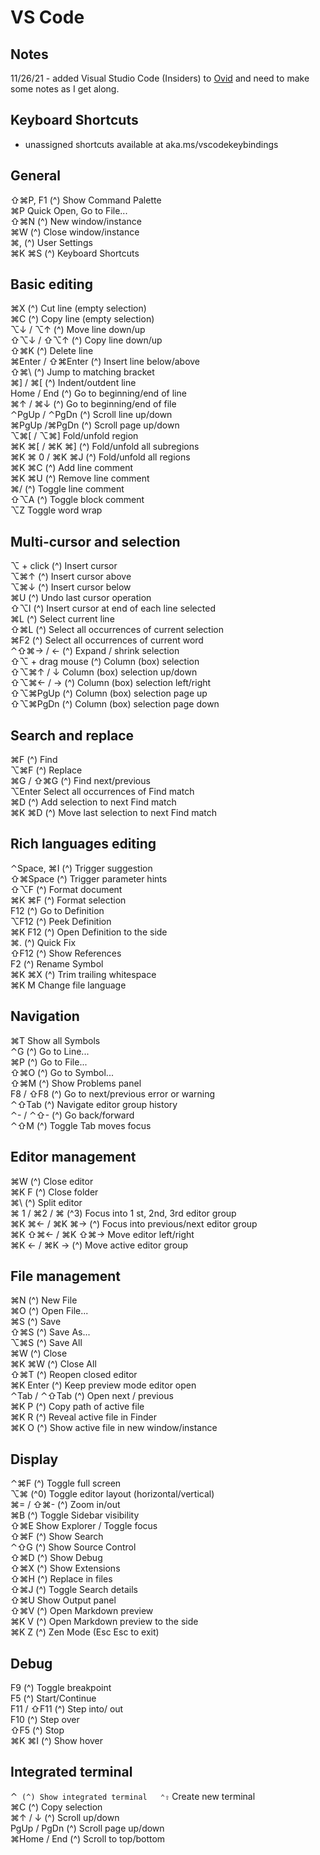 # VS Code

## Notes

11/26/21 - added Visual Studio Code (Insiders) to [Ovid](/docs/localhost/ovid) and need to make some notes as I get along.  

## Keyboard Shortcuts

- unassigned shortcuts available at aka.ms/vscodekeybindings 

## General

⇧⌘P, F1 (^) Show Command Palette  
⌘P Quick Open, Go to File...  
⇧⌘N (^) New window/instance  
⌘W (^) Close window/instance  
⌘, (^) User Settings  
⌘K ⌘S (^) Keyboard Shortcuts  
  
## Basic editing  
  
⌘X (^) Cut line (empty selection)  
⌘C (^) Copy line (empty selection)  
⌥↓ / ⌥↑ (^) Move line down/up  
⇧⌥↓ / ⇧⌥↑ (^) Copy line down/up  
⇧⌘K (^) Delete line  
⌘Enter / ⇧⌘Enter (^) Insert line below/above  
⇧⌘\ (^) Jump to matching bracket  
⌘] / ⌘[ (^) Indent/outdent line  
Home / End (^) Go to beginning/end of line  
⌘↑ / ⌘↓ (^) Go to beginning/end of file  
⌃PgUp / ⌃PgDn (^) Scroll line up/down  
⌘PgUp /⌘PgDn (^) Scroll page up/down  
⌥⌘[ / ⌥⌘] Fold/unfold region  
⌘K ⌘[ / ⌘K ⌘] (^) Fold/unfold all subregions  
⌘K ⌘ 0 / ⌘K ⌘J (^) Fold/unfold all regions  
⌘K ⌘C (^) Add line comment  
⌘K ⌘U (^) Remove line comment  
⌘/ (^) Toggle line comment  
⇧⌥A (^) Toggle block comment  
⌥Z Toggle word wrap  
  
## Multi-cursor and selection  
  
⌥ + click (^) Insert cursor  
⌥⌘↑ (^) Insert cursor above  
⌥⌘↓ (^) Insert cursor below  
⌘U (^) Undo last cursor operation  
⇧⌥I (^) Insert cursor at end of each line selected  
⌘L (^) Select current line  
⇧⌘L (^) Select all occurrences of current selection  
⌘F2 (^) Select all occurrences of current word  
⌃⇧⌘→ / ← (^) Expand / shrink selection  
⇧⌥ + drag mouse (^) Column (box) selection  
⇧⌥⌘↑ / ↓ Column (box) selection up/down  
⇧⌥⌘← / → (^) Column (box) selection left/right  
⇧⌥⌘PgUp (^) Column (box) selection page up  
⇧⌥⌘PgDn (^) Column (box) selection page down  
  
## Search and replace  
  
⌘F (^) Find  
⌥⌘F (^) Replace  
⌘G / ⇧⌘G (^) Find next/previous  
⌥Enter Select all occurrences of Find match  
⌘D (^) Add selection to next Find match  
⌘K ⌘D (^) Move last selection to next Find match  
  
## Rich languages editing  
  
⌃Space, ⌘I (^) Trigger suggestion  
⇧⌘Space (^) Trigger parameter hints  
⇧⌥F (^) Format document  
⌘K ⌘F (^) Format selection  
F12 (^) Go to Definition  
⌥F12 (^) Peek Definition  
⌘K F12 (^) Open Definition to the side  
⌘. (^) Quick Fix  
⇧F12 (^) Show References  
F2 (^) Rename Symbol  
⌘K ⌘X (^) Trim trailing whitespace  
⌘K M Change file language  
  
## Navigation  
  
⌘T Show all Symbols  
⌃G (^) Go to Line...  
⌘P (^) Go to File...  
⇧⌘O (^) Go to Symbol...  
⇧⌘M (^) Show Problems panel  
F8 / ⇧F8 (^) Go to next/previous error or warning  
⌃⇧Tab (^) Navigate editor group history  
⌃- / ⌃⇧- (^) Go back/forward  
⌃⇧M (^) Toggle Tab moves focus  
  
## Editor management  
  
⌘W (^) Close editor  
⌘K F (^) Close folder  
⌘\ (^) Split editor  
⌘ 1 / ⌘2 / ⌘ (^3) Focus into 1 st, 2nd, 3rd editor group  
⌘K ⌘← / ⌘K ⌘→ (^) Focus into previous/next editor group  
⌘K ⇧⌘← / ⌘K ⇧⌘→ Move editor left/right  
⌘K ← / ⌘K → (^) Move active editor group  
  
## File management  
  
⌘N (^) New File  
⌘O (^) Open File...  
⌘S (^) Save  
⇧⌘S (^) Save As...  
⌥⌘S (^) Save All  
⌘W (^) Close  
⌘K ⌘W (^) Close All  
⇧⌘T (^) Reopen closed editor  
⌘K Enter (^) Keep preview mode editor open  
⌃Tab / ⌃⇧Tab (^) Open next / previous  
⌘K P (^) Copy path of active file  
⌘K R (^) Reveal active file in Finder  
⌘K O (^) Show active file in new window/instance  
  
## Display  
  
⌃⌘F (^) Toggle full screen  
⌥⌘ (^0) Toggle editor layout (horizontal/vertical)  
⌘= / ⇧⌘- (^) Zoom in/out  
⌘B (^) Toggle Sidebar visibility  
⇧⌘E Show Explorer / Toggle focus  
⇧⌘F (^) Show Search  
⌃⇧G (^) Show Source Control  
⇧⌘D (^) Show Debug  
⇧⌘X (^) Show Extensions  
⇧⌘H (^) Replace in files  
⇧⌘J (^) Toggle Search details  
⇧⌘U Show Output panel  
⇧⌘V (^) Open Markdown preview  
⌘K V (^) Open Markdown preview to the side  
⌘K Z (^) Zen Mode (Esc Esc to exit)  
  
## Debug  
  
F9 (^) Toggle breakpoint  
F5 (^) Start/Continue  
F11 / ⇧F11 (^) Step into/ out  
F10 (^) Step over  
⇧F5 (^) Stop  
⌘K ⌘I (^) Show hover  
  
## Integrated terminal  
  
⌃` (^) Show integrated terminal  
⌃⇧` Create new terminal  
⌘C (^) Copy selection  
⌘↑ / ↓ (^) Scroll up/down  
PgUp / PgDn (^) Scroll page up/down  
⌘Home / End (^) Scroll to top/bottom  
  
 
